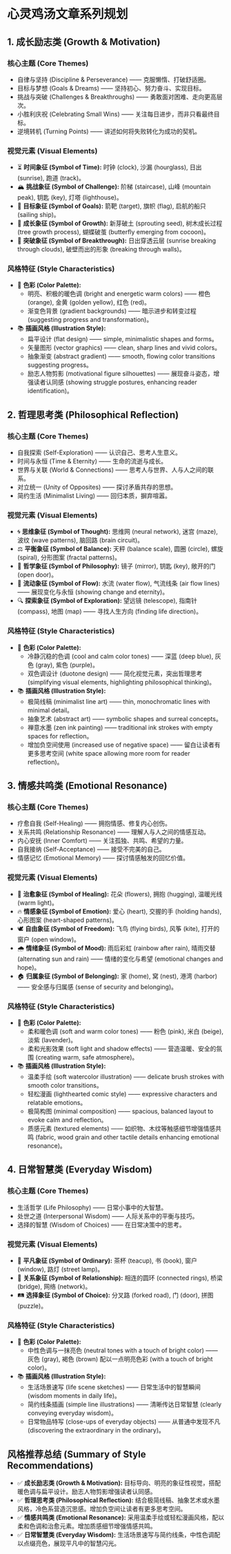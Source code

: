 # 心灵鸡汤文章系列规划

## 1. 成长励志类 (Growth & Motivation)

### 核心主题 (Core Themes)
* 自律与坚持 (Discipline & Perseverance) —— 克服懒惰、打破舒适圈。
* 目标与梦想 (Goals & Dreams) —— 坚持初心、努力奋斗、实现目标。
* 挑战与突破 (Challenges & Breakthroughs) —— 勇敢面对困难、走向更高层次。
* 小胜利庆祝 (Celebrating Small Wins) —— 关注每日进步，而非只看最终目标。
* 逆境转机 (Turning Points) —— 讲述如何将失败转化为成功的契机。

### 视觉元素 (Visual Elements)
* ⏳ **时间象征 (Symbol of Time):** 时钟 (clock), 沙漏 (hourglass), 日出 (sunrise), 跑道 (track)。
* 🏔️ **挑战象征 (Symbol of Challenge):** 阶梯 (staircase), 山峰 (mountain peak), 钥匙 (key), 灯塔 (lighthouse)。
* 🎯 **目标象征 (Symbol of Goals):** 箭靶 (target), 旗帜 (flag), 启航的船只 (sailing ship)。
* 🌱 **成长象征 (Symbol of Growth):** 新芽破土 (sprouting seed), 树木成长过程 (tree growth process), 蝴蝶破茧 (butterfly emerging from cocoon)。
* 🔆 **突破象征 (Symbol of Breakthrough):** 日出穿透云层 (sunrise breaking through clouds), 破壁而出的形象 (breaking through walls)。

### 风格特征 (Style Characteristics)
* 🎨 **色彩 (Color Palette):**
   * 明亮、积极的暖色调 (bright and energetic warm colors) —— 橙色 (orange), 金黄 (golden yellow), 红色 (red)。
   * 渐变色背景 (gradient backgrounds) —— 暗示进步和转变过程 (suggesting progress and transformation)。
* 📚 **插画风格 (Illustration Style):**
   * 扁平设计 (flat design) —— simple, minimalistic shapes and forms。
   * 矢量图形 (vector graphics) —— clean, sharp lines and vivid colors。
   * 抽象渐变 (abstract gradient) —— smooth, flowing color transitions suggesting progress。
   * 励志人物剪影 (motivational figure silhouettes) —— 展现奋斗姿态，增强读者认同感 (showing struggle postures, enhancing reader identification)。

## 2. 哲理思考类 (Philosophical Reflection)

### 核心主题 (Core Themes)
* 自我探索 (Self-Exploration) —— 认识自己、思考人生意义。
* 时间与永恒 (Time & Eternity) —— 生命的流逝与成长。
* 世界与关联 (World & Connections) —— 思考人与世界、人与人之间的联系。
* 对立统一 (Unity of Opposites) —— 探讨矛盾共存的思想。
* 简约生活 (Minimalist Living) —— 回归本质，摒弃喧嚣。

### 视觉元素 (Visual Elements)
* 🌀 **思维象征 (Symbol of Thought):** 思维网 (neural network), 迷宫 (maze), 波纹 (wave patterns), 脑回路 (brain circuit)。
* ⚖️ **平衡象征 (Symbol of Balance):** 天秤 (balance scale), 圆圈 (circle), 螺旋 (spiral), 分形图案 (fractal patterns)。
* 🔮 **哲学象征 (Symbol of Philosophy):** 镜子 (mirror), 钥匙 (key), 敞开的门 (open door)。
* 🌊 **流动象征 (Symbol of Flow):** 水流 (water flow), 气流线条 (air flow lines) —— 展现变化与永恒 (showing change and eternity)。
* 🔍 **探索象征 (Symbol of Exploration):** 望远镜 (telescope), 指南针 (compass), 地图 (map) —— 寻找人生方向 (finding life direction)。

### 风格特征 (Style Characteristics)
* 🎨 **色彩 (Color Palette):**
   * 冷静沉稳的色调 (cool and calm color tones) —— 深蓝 (deep blue), 灰色 (gray), 紫色 (purple)。
   * 双色调设计 (duotone design) —— 简化视觉元素，突出哲理思考 (simplifying visual elements, highlighting philosophical thinking)。
* 📚 **插画风格 (Illustration Style):**
   * 极简线稿 (minimalist line art) —— thin, monochromatic lines with minimal detail。
   * 抽象艺术 (abstract art) —— symbolic shapes and surreal concepts。
   * 禅意水墨 (zen ink painting) —— traditional ink strokes with empty spaces for reflection。
   * 增加负空间使用 (increased use of negative space) —— 留白让读者有更多思考空间 (white space allowing more room for reader reflection)。

## 3. 情感共鸣类 (Emotional Resonance)

### 核心主题 (Core Themes)
* 疗愈自我 (Self-Healing) —— 拥抱情感、修复内心创伤。
* 关系共鸣 (Relationship Resonance) —— 理解人与人之间的情感互动。
* 内心安抚 (Inner Comfort) —— 关注孤独、共鸣、希望的力量。
* 自我接纳 (Self-Acceptance) —— 接受不完美的自己。
* 情感记忆 (Emotional Memory) —— 探讨情感触发的回忆价值。

### 视觉元素 (Visual Elements)
* 🌸 **治愈象征 (Symbol of Healing):** 花朵 (flowers), 拥抱 (hugging), 温暖光线 (warm light)。
* 🔥 **情感象征 (Symbol of Emotion):** 爱心 (heart), 交握的手 (holding hands), 心形图案 (heart-shaped patterns)。
* 🕊️ **自由象征 (Symbol of Freedom):** 飞鸟 (flying birds), 风筝 (kite), 打开的窗户 (open window)。
* 🌧️ **情绪象征 (Symbol of Mood):** 雨后彩虹 (rainbow after rain), 晴雨交替 (alternating sun and rain) —— 情绪的变化与希望 (emotional changes and hope)。
* 🏠 **归属象征 (Symbol of Belonging):** 家 (home), 窝 (nest), 港湾 (harbor) —— 安全感与归属感 (sense of security and belonging)。

### 风格特征 (Style Characteristics)
* 🎨 **色彩 (Color Palette):**
   * 柔和暖色调 (soft and warm color tones) —— 粉色 (pink), 米白 (beige), 淡紫 (lavender)。
   * 柔和光影效果 (soft light and shadow effects) —— 营造温暖、安全的氛围 (creating warm, safe atmosphere)。
* 📚 **插画风格 (Illustration Style):**
   * 温柔手绘 (soft watercolor illustration) —— delicate brush strokes with smooth color transitions。
   * 轻松漫画 (lighthearted comic style) —— expressive characters and relatable emotions。
   * 极简构图 (minimal composition) —— spacious, balanced layout to evoke calm and reflection。
   * 质感元素 (textured elements) —— 如织物、木纹等触感细节增强情感共鸣 (fabric, wood grain and other tactile details enhancing emotional resonance)。

## 4. 日常智慧类 (Everyday Wisdom)

### 核心主题 (Core Themes)
* 生活哲学 (Life Philosophy) —— 日常小事中的大智慧。
* 处世之道 (Interpersonal Wisdom) —— 人际关系中的平衡与技巧。
* 选择的智慧 (Wisdom of Choices) —— 在日常决策中的思考。

### 视觉元素 (Visual Elements)
* 🍵 **平凡象征 (Symbol of Ordinary):** 茶杯 (teacup), 书 (book), 窗户 (window), 路灯 (street lamp)。
* 🤝 **关系象征 (Symbol of Relationship):** 相连的圆环 (connected rings), 桥梁 (bridge), 网络 (network)。
* 🛤️ **选择象征 (Symbol of Choice):** 分叉路 (forked road), 门 (door), 拼图 (puzzle)。

### 风格特征 (Style Characteristics)
* 🎨 **色彩 (Color Palette):**
   * 中性色调与一抹亮色 (neutral tones with a touch of bright color) —— 灰色 (gray), 褐色 (brown) 配以一点明亮色彩 (with a touch of bright color)。
* 📚 **插画风格 (Illustration Style):**
   * 生活场景速写 (life scene sketches) —— 日常生活中的智慧瞬间 (wisdom moments in daily life)。
   * 简约线条插画 (simple line illustrations) —— 清晰传达日常智慧 (clearly conveying everyday wisdom)。
   * 日常物品特写 (close-ups of everyday objects) —— 从普通中发现不凡 (discovering the extraordinary in the ordinary)。

## 风格推荐总结 (Summary of Style Recommendations)

* ✅ **成长励志类 (Growth & Motivation):** 目标导向、明亮的象征性视觉，搭配暖色调与扁平设计。励志人物剪影增强读者认同感。
* ✅ **哲理思考类 (Philosophical Reflection):** 结合极简线稿、抽象艺术或水墨风格，冷色系营造沉思感。增加负空间让读者有更多思考空间。
* ✅ **情感共鸣类 (Emotional Resonance):** 采用温柔手绘或轻松漫画风格，配以柔和色调和治愈元素。增加质感细节增强情感共鸣。
* ✅ **日常智慧类 (Everyday Wisdom):** 生活场景速写与简约线条，中性色调配以点缀亮色，展现平凡中的智慧闪光。